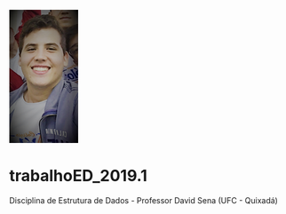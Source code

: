 ![](eu_Easy-Resize.com.jpg)

# trabalhoED_2019.1
Disciplina de Estrutura de Dados - Professor David Sena (UFC - Quixadá)

